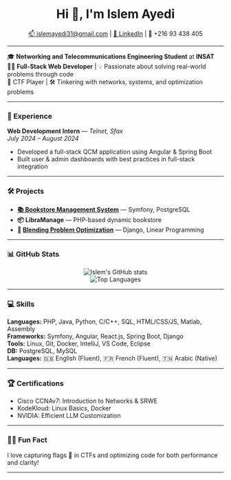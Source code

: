 <h1 align="center">Hi 👋, I'm Islem Ayedi</h1>
<p align="center">
  <a href="mailto:islemayedi31@gmail.com">📫 islemayedi31@gmail.com</a> |
  <a href="https://www.linkedin.com/in/islem-ayedi-474a941a7/">🔗 LinkedIn</a> |
  📱 +216 93 438 405
</p>

---

🎓 **Networking and Telecommunications Engineering Student** at **INSAT**  
🧑‍💻 **Full-Stack Web Developer** | 💡 Passionate about solving real-world problems through code  
🔐 CTF Player | 🛠️ Tinkering with networks, systems, and optimization problems

---

### 💼 Experience
**Web Development Intern** — *Telnet, Sfax*  
*July 2024 – August 2024*  
- Developed a full-stack QCM application using Angular & Spring Boot  
- Built user & admin dashboards with best practices in full-stack integration  

---

### 🛠 Projects
- **[📚 Bookstore Management System](https://github.com/ayedii/SymfonyProject)** — Symfony, PostgreSQL  
- **📦 LibraManage** — PHP-based dynamic bookstore  
- **🥣 [Blending Problem Optimization](https://github.com/IslemAyedi/DjangoProject)** — Django, Linear Programming

---

### 📊 GitHub Stats

<p align="center">
  <img src="https://github-readme-stats.vercel.app/api?username=IslemAyedi&show_icons=true&theme=radical" alt="Islem's GitHub stats" />
  <br />
  <img src="https://github-readme-stats.vercel.app/api/top-langs/?username=IslemAyedi&layout=compact&theme=radical" alt="Top Languages" />
</p>

---

### 💻 Skills
**Languages:** PHP, Java, Python, C/C++, SQL, HTML/CSS/JS, Matlab, Assembly  
**Frameworks:** Symfony, Angular, React.js, Spring Boot, Django  
**Tools:** Linux, Git, Docker, IntelliJ, VS Code, Eclipse  
**DB:** PostgreSQL, MySQL  
**Languages:** 🇬🇧 English (Fluent), 🇫🇷 French (Fluent), 🇹🇳 Arabic (Native)

---

### 🏆 Certifications
- Cisco CCNAv7: Introduction to Networks & SRWE  
- KodeKloud: Linux Basics, Docker  
- NVIDIA: Efficient LLM Customization

---

### 🕵️‍♂️ Fun Fact
I love capturing flags 🏴 in CTFs and optimizing code for both performance and clarity!

---
